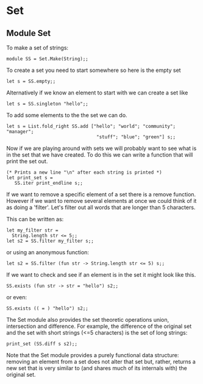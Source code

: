 
Set
===

Module Set
----------

To make a set of strings:

    module SS = Set.Make(String);;

To create a set you need to start somewhere so here is the empty set

    let s = SS.empty;;

Alternatively if we know an element to start with we can create a set
like

    let s = SS.singleton "hello";;

To add some elements to the the set we can do.

    let s = List.fold_right SS.add ["hello"; "world"; "community"; "manager";
                                     "stuff"; "blue"; "green"] s;;

Now if we are playing around with sets we will probably want to see what
is in the set that we have created. To do this we can write a function
that will print the set out.

    (* Prints a new line "\n" after each string is printed *)
    let print_set s = 
       SS.iter print_endline s;;

If we want to remove a specific element of a set there is a remove
function. However if we want to remove several elements at once we could
think of it as doing a 'filter'. Let's filter out all words that are
longer than 5 characters.

This can be written as:

    let my_filter str =
      String.length str <= 5;;
    let s2 = SS.filter my_filter s;;

or using an anonymous function:

    let s2 = SS.filter (fun str -> String.length str <= 5) s;;

If we want to check and see if an element is in the set it might look
like this.

    SS.exists (fun str -> str = "hello") s2;;

or even:

    SS.exists (( = ) "hello") s2;;

The Set module also provides the set theoretic operations union,
intersection and difference. For example, the difference of the original
set and the set with short strings (\<=5 characters) is the set of long
strings:

    print_set (SS.diff s s2);;

Note that the Set module provides a purely functional data structure:
removing an element from a set does not alter that set but, rather,
returns a new set that is very similar to (and shares much of its
internals with) the original set.
